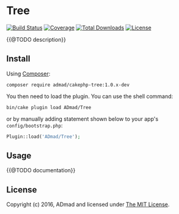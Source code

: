 # Tree

[![Build Status](https://img.shields.io/travis/ADmad/cakephp-tree/master.svg?style=flat-square)](https://travis-ci.org/ADmad/cakephp-tree)
[![Coverage](https://img.shields.io/codecov/c/github/ADmad/cakephp-tree.svg?style=flat-square)](https://codecov.io/github/ADmad/cakephp-tree)
[![Total Downloads](https://img.shields.io/packagist/dt/ADmad/cakephp-tree.svg?style=flat-square)](https://packagist.org/packages/ADmad/cakephp-tree)
[![License](https://img.shields.io/badge/license-MIT-blue.svg?style=flat-square)](LICENSE)

{{@TODO description}}

## Install

Using [Composer][composer]:

```
composer require admad/cakephp-tree:1.0.x-dev
```

You then need to load the plugin. You can use the shell command:

```
bin/cake plugin load ADmad/Tree
```

or by manually adding statement shown below to your app's `config/bootstrap.php`:

```php
Plugin::load('ADmad/Tree');
```

## Usage

{{@TODO documentation}}

## License

Copyright (c) 2016, ADmad and licensed under [The MIT License][mit].

[composer]:http://getcomposer.org
[mit]:http://www.opensource.org/licenses/mit-license.php
